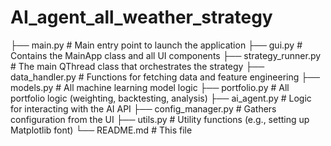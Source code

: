# AI_agent_all_weather_strategy

├── main.py                 # Main entry point to launch the application
├── gui.py                  # Contains the MainApp class and all UI components
├── strategy_runner.py      # The main QThread class that orchestrates the strategy
├── data_handler.py         # Functions for fetching data and feature engineering
├── models.py               # All machine learning model logic
├── portfolio.py            # All portfolio logic (weighting, backtesting, analysis)
├── ai_agent.py             # Logic for interacting with the AI API
├── config_manager.py       # Gathers configuration from the UI
├── utils.py                # Utility functions (e.g., setting up Matplotlib font)
└── README.md               # This file
